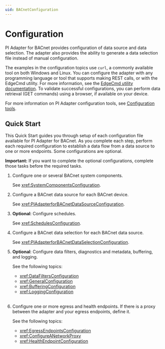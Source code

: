 ```yaml
---
uid: BACnetConfiguration
---
```


# Configuration

PI Adapter for BACnet provides configuration of data source and data selection. The adapter also provides the ability to generate a data selection file instead of manual configuration.

The examples in the configuration topics use `curl`, a commonly available tool on both Windows and Linux. You can configure the adapter with any programming language or tool that supports making REST calls, or with the EdgeCmd utility. For more information, see the [EdgeCmd utility documentation](https://docs.osisoft.com/bundle/edgecmd/page/index.html). To validate successful configurations, you can perform data retrieval (GET commands) using a browser, if available on your device.

For more information on PI Adapter configuration tools, see [Configuration tools](xref:ConfigurationTools).

## Quick Start

This Quick Start guides you through setup of each configuration file available for PI Adapter for BACnet. As you complete each step, perform each required configuration to establish a data flow from a data source to one or more endpoints. Some configurations are optional.

**Important:** If you want to complete the optional configurations, complete those tasks before the required tasks.

1. Configure one or several BACnet system components.

    See <xref:SystemComponentsConfiguration>.

1. Configure a BACnet data source for each BACnet device.

    See <xref:PIAdapterforBACnetDataSourceConfiguration>.

1. **Optional**: Configure schedules.

    See <xref:SchedulesConfiguration>.

1. Configure a BACnet data selection for each BACnet data source.

    See <xref:PIAdapterforBACnetDataSelectionConfiguration>.

1. **Optional**: Configure data filters, diagnostics and metadata, buffering, and logging.

    See the following topics:

    - <xref:DataFiltersConfiguration>
    - <xref:GeneralConfiguration>
    - <xref:BufferingConfiguration>
    - <xref:LoggingConfiguration><br/><br/>

1. Configure one or more egress and health endpoints. If there is a proxy between the adapter and your egress endpoints, define it.

    See the following topics:

    - <xref:EgressEndpointsConfiguration>
    - <xref:ConfigureANetworkProxy>
    - <xref:HealthEndpointConfiguration>
